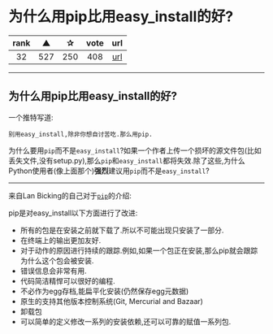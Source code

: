 # 为什么用pip比用easy_install的好?

| rank | ▲ | ✰ | vote | url |
|:-:|:-:|:-:|:-:|:-:|
|  32  |  527 | 250 | 408 | [url](http://stackoverflow.com/questions/3220404/why-use-pip-over-easy-install) |

***

## 为什么用pip比用easy_install的好?

一个推特写道:

    别用easy_install,除非你想自讨苦吃.那么用pip.

为什么要用`pip`而不是`easy_install`?如果一个作者上传一个损坏的源文件包(比如丢失文件,没有setup.py),那么`pip`和`easy_install`都将失效.除了这些,为什么Python使用者(像上面那个)**强烈**建议用`pip`而不是`easy_install`?

***

来自Lan Bicking的自己对于[`pip`](https://pip.pypa.io/en/1.5.X/other-tools.html#easy-install)的介绍:


pip是对easy_install以下方面进行了改进:

* 所有的包是在安装之前就下载了.所以不可能出现只安装了一部分.
* 在终端上的输出更加友好.
* 对于动作的原因进行持续的跟踪.例如,如果一个包正在安装,那么pip就会跟踪为什么这个包会被安装.
* 错误信息会非常有用.
* 代码简洁精悍可以很好的编程.
* 不必作为egg存档,能扁平化安装(仍然保存egg元数据)
* 原生的支持其他版本控制系统(Git, Mercurial and Bazaar)
* 卸载包
* 可以简单的定义修改一系列的安装依赖,还可以可靠的赋值一系列包.

